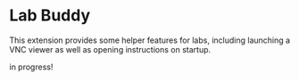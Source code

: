 # Lab Buddy

This extension provides some helper features for labs, including launching a VNC viewer as well as opening instructions on startup.

in progress!